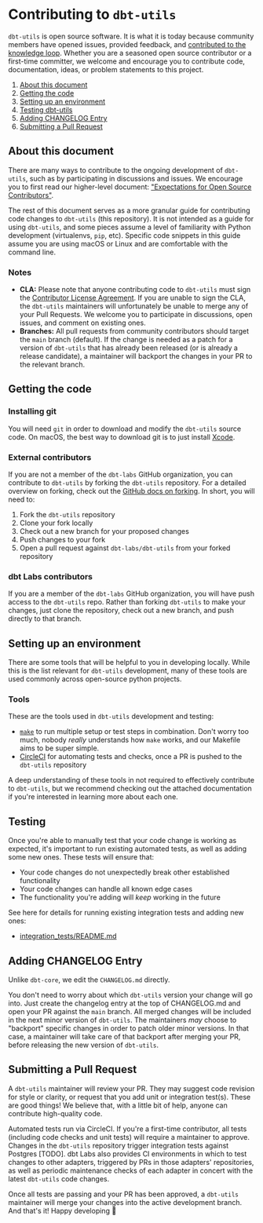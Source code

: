# Contributing to `dbt-utils`

`dbt-utils` is open source software. It is what it is today because community members have opened issues, provided feedback, and [contributed to the knowledge loop](https://www.getdbt.com/dbt-labs/values/). Whether you are a seasoned open source contributor or a first-time committer, we welcome and encourage you to contribute code, documentation, ideas, or problem statements to this project.

1. [About this document](#about-this-document)
2. [Getting the code](#getting-the-code)
3. [Setting up an environment](#setting-up-an-environment)
4. [Testing dbt-utils](#testing)
5. [Adding CHANGELOG Entry](#adding-changelog-entry)
6. [Submitting a Pull Request](#submitting-a-pull-request)

## About this document

There are many ways to contribute to the ongoing development of `dbt-utils`, such as by participating in discussions and issues. We encourage you to first read our higher-level document: ["Expectations for Open Source Contributors"](https://docs.getdbt.com/docs/contributing/oss-expectations).

The rest of this document serves as a more granular guide for contributing code changes to `dbt-utils` (this repository). It is not intended as a guide for using `dbt-utils`, and some pieces assume a level of familiarity with Python development (virtualenvs, `pip`, etc). Specific code snippets in this guide assume you are using macOS or Linux and are comfortable with the command line.

### Notes

- **CLA:** Please note that anyone contributing code to `dbt-utils` must sign the [Contributor License Agreement](https://docs.getdbt.com/docs/contributor-license-agreements). If you are unable to sign the CLA, the `dbt-utils` maintainers will unfortunately be unable to merge any of your Pull Requests. We welcome you to participate in discussions, open issues, and comment on existing ones.
- **Branches:** All pull requests from community contributors should target the `main` branch (default). If the change is needed as a patch for a version of `dbt-utils` that has already been released (or is already a release candidate), a maintainer will backport the changes in your PR to the relevant branch.

## Getting the code

### Installing git

You will need `git` in order to download and modify the `dbt-utils` source code. On macOS, the best way to download git is to just install [Xcode](https://developer.apple.com/support/xcode/).

### External contributors

If you are not a member of the `dbt-labs` GitHub organization, you can contribute to `dbt-utils` by forking the `dbt-utils` repository. For a detailed overview on forking, check out the [GitHub docs on forking](https://help.github.com/en/articles/fork-a-repo). In short, you will need to:

1. Fork the `dbt-utils` repository
2. Clone your fork locally
3. Check out a new branch for your proposed changes
4. Push changes to your fork
5. Open a pull request against `dbt-labs/dbt-utils` from your forked repository

### dbt Labs contributors

If you are a member of the `dbt-labs` GitHub organization, you will have push access to the `dbt-utils` repo. Rather than forking `dbt-utils` to make your changes, just clone the repository, check out a new branch, and push directly to that branch.

## Setting up an environment

There are some tools that will be helpful to you in developing locally. While this is the list relevant for `dbt-utils` development, many of these tools are used commonly across open-source python projects.

### Tools

These are the tools used in `dbt-utils` development and testing:
- [`make`](https://users.cs.duke.edu/~ola/courses/programming/Makefiles/Makefiles.html) to run multiple setup or test steps in combination. Don't worry too much, nobody _really_ understands how `make` works, and our Makefile aims to be super simple.
- [CircleCI](https://circleci.com/) for automating tests and checks, once a PR is pushed to the `dbt-utils` repository

A deep understanding of these tools in not required to effectively contribute to `dbt-utils`, but we recommend checking out the attached documentation if you're interested in learning more about each one.

## Testing

Once you're able to manually test that your code change is working as expected, it's important to run existing automated tests, as well as adding some new ones. These tests will ensure that:
- Your code changes do not unexpectedly break other established functionality
- Your code changes can handle all known edge cases
- The functionality you're adding will _keep_ working in the future

See here for details for running existing integration tests and adding new ones:
- [integration_tests/README.md](integration_tests/README.md)

## Adding CHANGELOG Entry

Unlike `dbt-core`, we edit the `CHANGELOG.md` directly.

You don't need to worry about which `dbt-utils` version your change will go into. Just create the changelog entry at the top of CHANGELOG.md and open your PR against the `main` branch. All merged changes will be included in the next minor version of `dbt-utils`. The maintainers _may_ choose to "backport" specific changes in order to patch older minor versions. In that case, a maintainer will take care of that backport after merging your PR, before releasing the new version of `dbt-utils`.

## Submitting a Pull Request

A `dbt-utils` maintainer will review your PR. They may suggest code revision for style or clarity, or request that you add unit or integration test(s). These are good things! We believe that, with a little bit of help, anyone can contribute high-quality code.

Automated tests run via CircleCI. If you're a first-time contributor, all tests (including code checks and unit tests) will require a maintainer to approve. Changes in the `dbt-utils` repository trigger integration tests against Postgres [TODO]. dbt Labs also provides CI environments in which to test changes to other adapters, triggered by PRs in those adapters' repositories, as well as periodic maintenance checks of each adapter in concert with the latest `dbt-utils` code changes.

Once all tests are passing and your PR has been approved, a `dbt-utils` maintainer will merge your changes into the active development branch. And that's it! Happy developing :tada:
